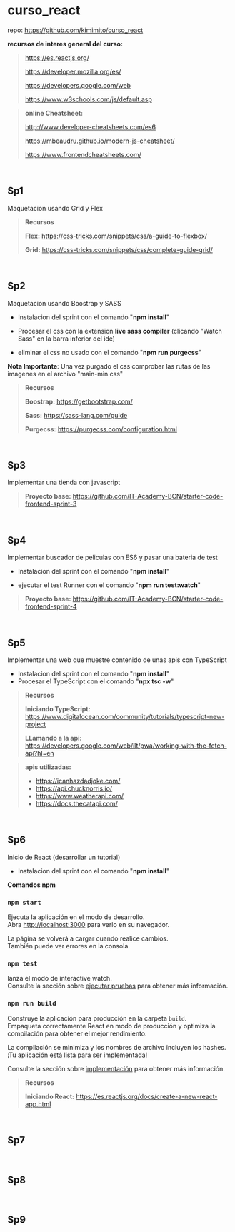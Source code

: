 # curso_react
repo: https://github.com/kimimito/curso_react

**recursos de interes general del curso:**

>https://es.reactjs.org/
>
>https://developer.mozilla.org/es/
>
>https://developers.google.com/web
>
>https://www.w3schools.com/js/default.asp

>**online Cheatsheet:**
>
>http://www.developer-cheatsheets.com/es6
>
>https://mbeaudru.github.io/modern-js-cheatsheet/
>
>https://www.frontendcheatsheets.com/

<br/>

## Sp1
Maquetacion usando Grid y Flex

>**Recursos**
>
>**Flex:** https://css-tricks.com/snippets/css/a-guide-to-flexbox/
>
>**Grid:** https://css-tricks.com/snippets/css/complete-guide-grid/

<br/>

## Sp2
Maquetacion usando Boostrap y SASS

- Instalacion del sprint con el comando "**npm install**"

- Procesar el css con la extension **live sass compiler** (clicando "Watch Sass" en la barra inferior del ide)

- eliminar el css no usado con el comando "**npm run purgecss**"

**Nota Importante**: Una vez purgado el css comprobar las rutas de las imagenes en el archivo "main-min.css"

>**Recursos**
>
>**Boostrap:** https://getbootstrap.com/
>
>**Sass:** https://sass-lang.com/guide
>
>**Purgecss:** https://purgecss.com/configuration.html

<br/>

## Sp3
Implementar una tienda con javascript

>**Proyecto base:** https://github.com/IT-Academy-BCN/starter-code-frontend-sprint-3

<br/>

## Sp4
Implementar buscador de peliculas con ES6 y pasar una bateria de test

- Instalacion del sprint con el comando "**npm install**"

- ejecutar el test Runner con el comando "**npm run test:watch**"

>**Proyecto base:** https://github.com/IT-Academy-BCN/starter-code-frontend-sprint-4

<br/>

## Sp5
Implementar una web que muestre contenido de unas apis con TypeScript

- Instalacion del sprint con el comando "**npm install**"
- Procesar el TypeScript con el comando "**npx tsc -w**"

>**Recursos**
>
>**Iniciando TypeScript:** https://www.digitalocean.com/community/tutorials/typescript-new-project
>
>**LLamando a la api:** https://developers.google.com/web/ilt/pwa/working-with-the-fetch-api?hl=en

> **apis utilizadas:**
>- https://icanhazdadjoke.com/
>- https://api.chucknorris.io/
>- https://www.weatherapi.com/
>- https://docs.thecatapi.com/

<br/>

## Sp6
Inicio de React (desarrollar un tutorial)

- Instalacion del sprint con el comando "**npm install**"

**Comandos npm**
### `npm start`

Ejecuta la aplicación en el modo de desarrollo.\
Abra [http://localhost:3000](http://localhost:3000) para verlo en su navegador.

La página se volverá a cargar cuando realice cambios.\
También puede ver errores en la consola.

### `npm test`

lanza el modo de interactive watch.\
Consulte la sección sobre [ejecutar pruebas](https://facebook.github.io/create-react-app/docs/running-tests) para obtener más información.

### `npm run build`

Construye la aplicación para producción en la carpeta `build`.\
Empaqueta correctamente React en modo de producción y optimiza la compilación para obtener el mejor rendimiento.

La compilación se minimiza y los nombres de archivo incluyen los hashes.\
¡Tu aplicación está lista para ser implementada!

Consulte la sección sobre [implementación](https://facebook.github.io/create-react-app/docs/deployment) para obtener más información.

>**Recursos**
>
>**Iniciando React:** https://es.reactjs.org/docs/create-a-new-react-app.html

<br/>

## Sp7

<br/>

## Sp8

<br/>

## Sp9